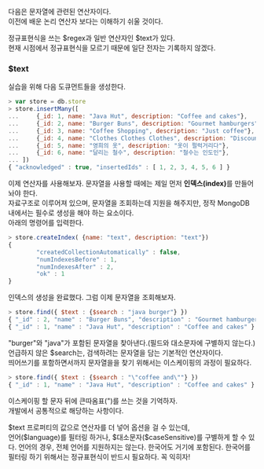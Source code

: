 <p>다음은 문자열에 관련된 연산자이다.<br />
이전에 배운 논리 연산자 보다는 이해하기 쉬울 것이다.</p>

<p>정규표현식을 쓰는 $regex과 일반 연산자인 $text가 있다.<br />
현재 시점에서 정규표현식을 모르기 때문에 일단 전자는 기록하지 않겠다.</p>

### $text

<p>실습을 위해 다음 도큐먼트들을 생성한다.</p>

```javascript
> var store = db.store
> store.insertMany([
...     {_id: 1, name: "Java Hut", description: "Coffee and cakes"},
...     {_id: 2, name: "Burger Buns", description: "Gourmet hamburgers"},
...     {_id: 3, name: "Coffee Shopping", description: "Just coffee"},
...     {_id: 4, name: "Clothes Clothes Clothes", description: "Discount clothing"},
...     {_id: 5, name: "영희의 옷", description: "옷이 펄럭거리다"},
...     {_id: 6, name: "달리는 철수", description: "철수는 인도인"},
... ])
{ "acknowledged" : true, "insertedIds" : [ 1, 2, 3, 4, 5, 6 ] }
```

<p>
이제 연산자를 사용해보자. 문자열을 사용할 때에는 제일 먼저 <b>인덱스(index)</b>를 만들어놔야 한다.<br />
자료구조로 이루어져 있으며, 문자열을 조회하는데 지원을 해주지만,
정작 MongoDB 내에서는 필수로 생성을 해야 하는 요소이다.<br />
아래의 명령어를 입력한다.    
</p>

```javascript
> store.createIndex( {name: "text", description: "text"})
{
        "createdCollectionAutomatically" : false,
        "numIndexesBefore" : 1,
        "numIndexesAfter" : 2,
        "ok" : 1
}
```
<p>
인덱스의 생성을 완료했다. 그럼 이제 문자열을 조회해보자.    
</p>

```javascript
> store.find({ $text : {$search : "java burger"} })
{ "_id" : 2, "name" : "Burger Buns", "description" : "Gourmet hamburgers" }
{ "_id" : 1, "name" : "Java Hut", "description" : "Coffee and cakes" }
```
<p>
"burger"와 "java"가 포함된 문자열을 찾아낸다.(필드와 대소문자에 구별하지 않는다.)<br />
언급하지 않은 $search는, 검색하려는 문자열을 담는 기본적인 연산자이다.<br />
띄어쓰기를 포함하면서까지 문자열을을 찾기 위해서는 이스케이핑의 과정이 필요하다.    
</p>

```javascript
> store.find({ $text : {$search : "\"coffee and\""} })
{ "_id" : 1, "name" : "Java Hut", "description" : "Coffee and cakes" }
```

<p>
이스케이핑 할 문자 뒤에 큰따옴표(")를 쓰는 것을 기억하자.<br />
개발에서 공통적으로 해당하는 사항이다.    
</p>

<p>
$text 프로퍼티의 값으로 연산자를 더 넣어 옵션을 걸 수 있는데, <br />
언어($language)를 필터링 하거나, $대소문자($caseSensitive)를 구별하게 할 수 있다.
언어의 경우, 전체 언어를 지원하지는 않는다. 한국어도 거기에 포함된다.
한국어를 필터링 하기 위해서는 정규표현식이 반드시 필요하다. 꼭 익히자!
</p>
